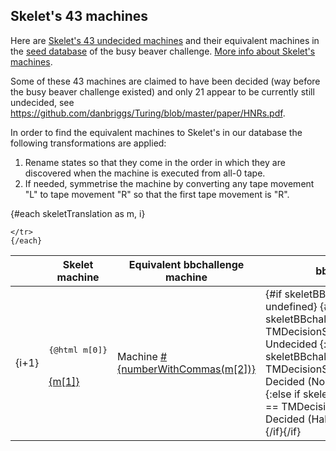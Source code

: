 <script lang="ts">

import { onMount } from 'svelte';
import { API } from '$lib/api_server';
import { numberWithCommas } from '$lib/utils';
import {
		TMDecisionStatus,
		APIDecisionStatusToTMDecisionStatus
	} from '$lib/tm';

// Translating the 43 (HNR and BL_2) Skelet's machines
// cf: https://skelet.ludost.net/bb/nreg.html

let skeletTranslation = [
		[
			'C1L E1L  H1L D1L  D1R D0L  A1L E1R  B0L C0R',
			'mAQEDAQEFAAAAAQEEAQAEAAEEAQEBAQAFAAECAAAD',
			68329601
		],
		[
			'C1L E0R  H1L C0R  D1R A0L  A1R D1R  A1L B0R',
			'mAQEDAAAFAAAAAAADAQAEAAEBAQABAQAEAQEBAAAC',
			55767995
		],
		[
			'C1L A0R  H1L E1L  D1R B0L  A1R C1R  C0L D1L',
			'mAQEDAAABAAAAAQEFAQAEAAECAQABAQADAAEDAQEE',
			5950405
		],
		[
			'C1L D0R  H1L E0L  D1R C1L  E1L A1R  B1L D0L',
			'mAQEDAAAEAAAAAAEFAQAEAQEDAQEFAQABAQECAAEE',
			6897876
		],
		[
			'C1L A1L  H1L D0L  D1R E0L  A1L C0R  C1R B0L',
			'mAQEDAQEBAAAAAAEEAQAEAAEFAQEBAAADAQADAAEC',
			60581745
		],
		[
			'C1L B0R  H1L D0R  D1L A0R  E1R C0L  C1R E1R',
			'mAQEDAAACAAAAAAAEAQEEAAABAQAFAAEDAQADAQAF',
			58211439
		],
		[
			'C1L B0R  H1L E1R  D1L A1L  A1R D0L  A0R C1R',
			'mAQEDAAACAAAAAQAFAQEEAQEBAQABAAEEAAABAQAD',
			7196989
		],
		[
			'C1L B0R  H1L C0R  D1L C0L  E0R C1L  A0R E1R',
			'mAQEDAAACAAAAAAADAQEEAAEDAAAFAQEDAAABAQAF',
			7728246
		],
		[
			'C1L D1R  H1L C0L  A1R C1L  E1R A0R  B1L E0L',
			'mAQEDAQAEAAAAAAEDAQABAQEDAQAFAAABAQECAAEF',
			12554268
		],
		[
			'C1L A0L  H1L C0L  D0R A1L  B1L E1R  D1R E0R',
			'mAQEDAAEBAAAAAAEDAAAEAQEBAQECAQAFAQAEAAAF',
			3810716
		],
		[
			'C1L A0L  H1L A0R  D0R A1L  E0R D1R  A1L B0R',
			'mAQEDAAEBAAAAAAABAAAEAQEBAAAFAQAEAQEBAAAC',
			3810169
		],
		[
			'C1L E0L  H1L E1L  D0R A1L  A0L C1R  C1R B0L',
			'mAQEDAAEFAAAAAQEFAAAEAQEBAAEBAQADAQADAAEC',
			4982511
		],
		[
			'C1L B0R  H1L A1R  D0L E1R  E0R C1L  C1R A0R',
			'mAQEDAAACAAAAAQABAAEEAQAFAAAFAQEDAQADAAAB',
			7566785
		],
		[
			'B1L H1L  C1R E0R  D1L B0R  D0L A1L  C0R A0L',
			'mAQECAAAAAQADAAAFAQEEAAACAAEEAQEBAAADAAEB',
			31357173
		],
		[
			'B1L H1L  C1L B1R  D1R E1L  B1R D0R  A1L C0L',
			'mAQECAAAAAQEDAQACAQAEAQEFAQACAAAEAQEBAAED',
			2204428
		],
		[
			'B1L H1L  C0R D1L  D1R C1R  E1L E0L  A0L B0R',
			'mAQECAAAAAAADAQEEAQAEAQADAQEFAAEFAAEBAAAC',
			20569060
		],
		[
			'B1L H1L  C0R E1L  D0R C1R  A1L B1R  B0L A0L',
			'mAQECAAAAAAADAQEFAAAEAQADAQEBAQACAAECAAEB',
			1365166
		],
		[
			'B1L H1L  C0L D0R  D1L E0R  E1L A0L  C1R D0R',
			'mAQECAAAAAAEDAAAEAQEEAAAFAQEFAAEBAQADAAAE',
			15439451
		],
		[
			'B1L H1L  C0L B0L  C1R D0R  A1L E0R  A0R E0R',
			'mAQECAAAAAAEDAAECAQADAAAEAQEBAAAFAAABAAAF',
			14536286
		],
		[
			'B1L H1L  C0L D1L  D0R C1L  E1R A0L  A1L E0R',
			'mAQECAAAAAAEDAQEEAAAEAQEDAQAFAAEBAQEBAAAF',
			347505
		],
		[
			'C1L E1L  A1L H1L  D1R E0R  B1R E1R  C1R A0L',
			'mAQEDAQEFAQEBAAAAAQAEAAAFAQACAQAFAQADAAEB',
			9980689
		],
		[
			'C1L E0L  A1R H1L  D1R A0L  D0R B1R  C0L B0R',
			'mAQEDAAEFAQABAAAAAQAEAAEBAAAEAQACAAEDAAAC',
			45615747
		],
		[
			'C1L C0R  D0L H1L  D1R E0L  C1L E0R  A1R B1L',
			'mAQEDAAADAAEEAAAAAQAEAAEFAQEDAAAFAQABAQEC',
			6237150
		],
		[
			'C1L A1L  E1R H1L  D1R D0R  B0R E0L  A0L C1R',
			'mAQEDAQEBAQAFAAAAAQAEAAAEAAACAAEFAAEBAQAD',
			60658955
		],
		[
			'C1L A0R  A1L H1L  D1R E1L  A1R D0R  E0L B0R',
			'mAQEDAAABAQEBAAAAAQAEAQEFAQABAAAEAAEFAAAC',
			47260245
		],
		[
			'C1L E1R  D1R H1L  D1L C0L  A1R D1L  B1R A0R',
			'mAQEDAQAFAQAEAAAAAQEEAAEDAQABAQEEAQACAAAB',
			13134219
		],
		[
			'C1L E0R  E0L H1L  D1L B0L  A1R A0L  A0R E1R',
			'mAQEDAAAFAAEFAAAAAQEEAAECAQABAAEBAAABAQAF',
			7163434
		],
		[
			'C1L E0L  D1R H1L  B1L E1L  A1R E1R  A1L D0R',
			'mAQEDAAEFAQAEAAAAAQECAQEFAQABAQAFAQEBAAAE',
			5657318
		],
		[
			'C1L D0R  A0L H1L  A1R D0L  E1R B1L  C1L C0R',
			'mAQEDAAAEAAEBAAAAAQABAAEEAQAFAQECAQEDAAAD',
			6626162
		],
		[
			'C1L E0L  C1R H1L  D0R A1L  A1R E0R  B1R E0L',
			'mAQEDAAEFAQADAAAAAAAEAQEBAQABAAAFAQACAAEF',
			4986661
		],
		[
			'C1L B0R  E0R H1L  D0L C1L  E1L C0L  A1R C0R',
			'mAQEDAAACAAAFAAAAAAEEAQEDAQEFAAEDAQABAAAD',
			56967673
		],
		[
			'C1L E0R  C0L H1L  D0L B0L  D1R A0R  A1R D1L',
			'mAQEDAAAFAAEDAAAAAAEEAAECAQAEAAABAQABAQEE',
			6957734
		],
		[
			'C1L D1R  E1R H1L  D0L C0L  B1R A0R  A1R E1L',
			'mAQEDAQAEAQAFAAAAAAEEAAEDAQACAAABAQABAQEF',
			11896833
		],
		[
			'C1L D1R  E1R H1L  D0L C0L  B1R A0R  A1R A1L',
			'mAQEDAQAEAQAFAAAAAAEEAAEDAQACAAABAQABAQEB',
			11896832
		],
		[
			'C1L D1R  E1R H1L  D0L C0L  B1R A0R  A1R A0R',
			'mAQEDAQAEAQAFAAAAAAEEAAEDAQACAAABAQABAAAB',
			11896831
		],
		[
			'C1L E1R  D1R H1L  D0L C0L  B1R A1L  D1L A0R',
			'mAQEDAQAFAQAEAAAAAAEEAAEDAQACAQEBAQEEAAAB',
			13609549
		],
		[
			'C1L B0R  C1R H1L  D0L D0R  A1R E0L  D1L E1L',
			'mAQEDAAACAQADAAAAAAEEAAAEAQABAAEFAQEEAQEF',
			7512832
		],
		[
			'C1L C0L  D1L H1L  B0L D0R  E0R A1L  A1R E1R',
			'mAQEDAAEDAQEEAAAAAAECAAAEAAAFAQEBAQABAQAF',
			35771936
		],
		[
			'B1L D1L  C1R H1L  E1R D1R  E1L C0R  A1L D0L',
			'mAQECAQEEAQADAAAAAQAFAQAEAQEFAAADAQEBAAEE',
			9914965
		],
		[
			'B1L A0L  C1R H1L  C0R D0R  E1L B0L  E0L A1L',
			'mAQECAAEBAQADAAAAAAADAAAEAQEFAAECAAEFAQEB',
			3841616
		],
		[
			'B1L A0R  C1L H1L  D0L E1R  E1L A0L  C1R A0R',
			'mAQECAAABAQEDAAAAAAEEAQAFAQEFAAEBAQADAAAB',
			5915217
		],
		[
			'B1L E0R  C1L H1L  D0L C0L  D1R A0R  B0R E0R',
			'mAQECAAAFAQEDAAAAAAEEAAEDAQAEAAABAAACAAAF',
			57874080
		],
		[
			'B1L A0R  C0L H1L  C1R D1L  E1L A1R  B0L D0R',
			'mAQECAAABAAEDAAAAAQADAQEEAQEFAQABAAECAAAE',
			5878998
		]
	];

	let skeletBBchallengeStatus = {};

	

	onMount(async () => {
		try {
			for (let skeletMachine of skeletTranslation) {
				const response = await API.get(`/machine/${skeletMachine[2]}`, {});
				if (response.data['status'] !== undefined)
					skeletBBchallengeStatus[skeletMachine[2]] = APIDecisionStatusToTMDecisionStatus(
						response.data['status']
					);
			}
		} catch (error) {
			console.log(error);
		}
	});
</script>
<div class="dark w-full ">
<div class="prose prose-invert text-white -mt-4  xl:justify-start lg:ml-[170px] ml-0 sm:ml-4 font-sans prose-base sm:prose-lg w-full">
<div class="leading-normal ">
<div>

<!-- This is needed as a hack when no table of contents is used because of :global(.prose h2:first-child) in __layout.svelte -->
##

## Skelet's 43 machines

Here are  <a href="https://skelet.ludost.net/bb/nreg.html" rel="external">Skelet's 43 undecided machines</a> and their equivalent machines in the <a href="/method#seed-database" rel="external">seed database</a> of the busy beaver challenge. <a href="/story#skelets-43-undecided-machines" rel="external">More info about Skelet's machines</a>.

Some of these 43 machines are claimed to have been decided (way before the busy beaver challenge existed) and only 21 appear to be currently still undecided, see <a href="https://github.com/danbriggs/Turing/blob/master/paper/HNRs.pdf">https://github.com/danbriggs/Turing/blob/master/paper/HNRs.pdf</a>.

In order to find the equivalent machines to Skelet's in our database the following transformations are applied:

1. Rename states so that they come in the order in which they are discovered when the machine is executed from all-0 tape.
2. If needed, symmetrise the machine by converting any tape movement "L" to tape movement "R" so that the first tape movement is "R".

<table>
<thead>
<th></th>
<th>Skelet machine</th>
<th>Equivalent bbchallenge machine</th>
<th>bbchallenge status</th>
</thead>
<tbody>
  {#each skeletTranslation as m, i}
	<tr>
	  <td>{i+1}</td>
		<td class="leading-tight text-sm"><pre class="m-0 inline bg-transparent p-0 select-all -ml-4">{@html m[0]}</pre><br/><span ><a href="/{m[1]}" rel="external" class="text-[0.6rem] underline">{m[1]}</a></span></td>
		<td>Machine <a href="/{m[2]}" rel="external" class="underline">#{numberWithCommas(m[2])}</a></td>
		<td>
		{#if skeletBBchallengeStatus[m[2]] !== undefined}
		{#if skeletBBchallengeStatus[m[2]] == TMDecisionStatus.UNDECIDED}
			<span class="text-orange-400 font-bold">Undecided</span>
		{:else if skeletBBchallengeStatus[m[2]] == TMDecisionStatus.DECIDED_NON_HALT}
			<div>
				<span class="text-green-400 font-bold">Decided (Non Halt)</span>
			</div>
		{:else if skeletBBchallengeStatus[m[2]] == TMDecisionStatus.DECIDED_HALT}
			<div>
				<span class="text-green-400 font-bold">Decided (Halt)</span>
			</div>
		{/if}{/if}</td>
		
	</tr>
	{/each}
</tbody>

</table>

</div>
</div>
</div>
</div>
